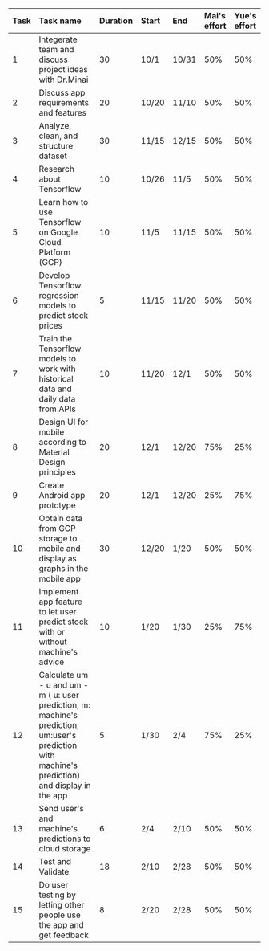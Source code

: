 | Task	| Task name	| Duration	| Start	| End	| Mai's effort | Yue's effort |
|:------|:----------|:----------|:------|:----|:-------------|:-------------|
|1|	Integerate team and discuss project ideas with Dr.Minai|	30|	10/1|	10/31|	50%|	50%|
|2|	Discuss app requirements and features|20|	10/20 | 11/10|	50%|	50%|
|3|	Analyze, clean, and structure dataset|30|	11/15 | 12/15|	50%|	50%|
|4|	Research about Tensorflow|10|	10/26 | 11/5|	50%	| 50% |
|5|	Learn how to use Tensorflow on Google Cloud Platform (GCP)|	10|	11/5 | 11/15|	50%|	50%|
|6|	Develop Tensorflow regression models to predict stock prices | 5 | 11/15 | 11/20  |	50%|	50%|
|7|	Train the Tensorflow models to work with historical data and daily data from APIs |	10 | 11/20 | 12/1 |50%|50%|
|8|	Design UI for mobile according to Material Design principles|	20|	12/1 | 12/20|	75%|	25%|
|9|	Create Android app prototype|	20|	12/1 | 12/20|	25%|	75%|
|10|	Obtain data from GCP storage to mobile and display as graphs in the mobile app|	30|	12/20|	1/20|	50%|	50%|
|11|	Implement app feature to let user predict stock with or without machine's advice|	10|	1/20|	1/30|	25%|	75%|
|12|	Calculate um - u and um - m ( u: user prediction, m: machine's prediction, um:user's prediction with machine's prediction) and display in the app |	5	|1/30|	2/4|	75%|	25%|
|13|	Send user's and machine's predictions to cloud storage|	6	|2/4|	2/10|	50%|	50%|
|14|	Test and Validate|	18|	2/10|	2/28|	50%	|50%|
|15|	Do user testing by letting other people use the app and get feedback|	8	|2/20|	2/28|	50%	|50%|
